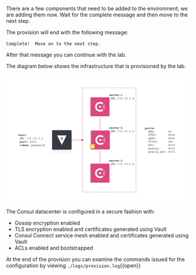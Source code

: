 There are a few components that need to be added to the environment; we are
adding them now. Wait for the complete message and then move to the
next step.

The provision will end with the following message:

```
Complete!  Move on to the next step.
```

After that message you can continue with the lab.

The diagram below shows the infrastructure that is provisioned by the lab.

![Consul datacenter three servers and Vault](./assets/architecture.png)

The Consul datacenter is configured in a secure fashion with:
* Gossip encryption enabled
* TLS encryption enabled and certificates generated using Vault
* Consul Connect service mesh enabled and certificates generated using Vault
* ACLs enabled and bootstrapped

At the end of the provision you can examine the commands issued for the 
configuration by viewing `./logs/provision.log`{{open}}
